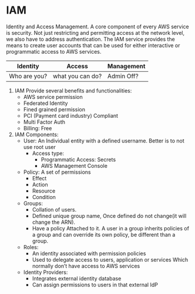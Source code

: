# IAM

Identity and Access Management. A core component of every AWS service is security. Not just restricting and permitting access at the network level, we also have to address authentication. The IAM service provides the means to create user accounts that can be used for either interactive or programmatic access to AWS services.

| Identity  | Access | Management |
| ------------- | ------------- | ------------- |
| Who are you?  | what you can do?  | Admin Off?  |

1. IAM Provide several benefits and functionalities:
    - AWS service permission
    - Federated Identity
    - Fined grained permission
    - PCI (Payment card industry) Compliant
    - Multi Factor Auth
    - Billing: Free
2. IAM Components:
    - User: An Individual entity with a defined username. Better is to not use root user
        - Access type: 
            - Programmatic Access: Secrets
            - AWS Management Console
    - Policy: A set of permissions 
        - Effect
        - Action
        - Resource
        - Condition
    - Groups: 
        - Collation of users.
        - Defined unique group name, Once defined do not change(it will change the ARN).
        - Have a policy Attached to it. A user in a group inherits policies of a group and can override its own policy, be different than a group.
    - Roles: 
        - An identity associated with permission policies
        - Used to delegate access to users, application or services Which normally don’t have access to AWS services 
    - Identity Providers: 
        - Integrates external identity database
        - Can assign permissions to users in that external IdP
